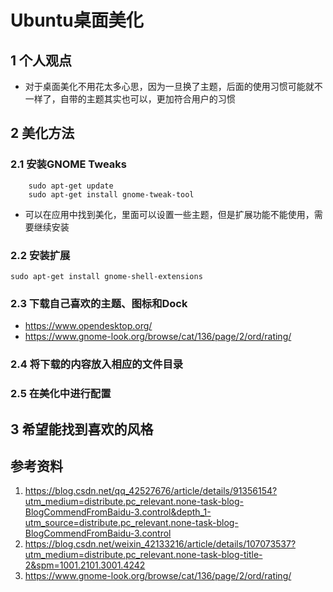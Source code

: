 # Ubuntu桌面美化   

## 1 个人观点    
- 对于桌面美化不用花太多心思，因为一旦换了主题，后面的使用习惯可能就不一样了，自带的主题其实也可以，更加符合用户的习惯       

## 2 美化方法    
### 2.1 安装GNOME Tweaks      
```shell
    sudo apt-get update
    sudo apt-get install gnome-tweak-tool
```

- 可以在应用中找到美化，里面可以设置一些主题，但是扩展功能不能使用，需要继续安装     

### 2.2 安装扩展     
```shell
sudo apt-get install gnome-shell-extensions
```

### 2.3 下载自己喜欢的主题、图标和Dock   
- https://www.opendesktop.org/            
- https://www.gnome-look.org/browse/cat/136/page/2/ord/rating/

### 2.4 将下载的内容放入相应的文件目录     


### 2.5 在美化中进行配置      


## 3 希望能找到喜欢的风格    



## 参考资料   

1. https://blog.csdn.net/qq_42527676/article/details/91356154?utm_medium=distribute.pc_relevant.none-task-blog-BlogCommendFromBaidu-3.control&depth_1-utm_source=distribute.pc_relevant.none-task-blog-BlogCommendFromBaidu-3.control      
2. https://blog.csdn.net/weixin_42133216/article/details/107073537?utm_medium=distribute.pc_relevant.none-task-blog-title-2&spm=1001.2101.3001.4242   
3. https://www.gnome-look.org/browse/cat/136/page/2/ord/rating/  
